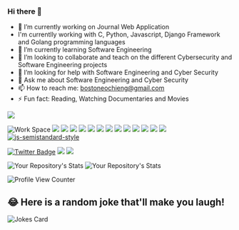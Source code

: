 ### Hi there 👋

- 🔭 I’m currently working on Journal Web Application
-  I'm currentlly working with C, Python, Javascript, Django Framework and Golang programming languages
- 🌱 I’m currently learning Software Engineering
- 👯 I’m looking to collaborate and teach on the different Cybersecurity and Software Engineering projects
- 🤔 I’m looking for help with Software Engineering and Cyber Security
- 💬 Ask me about Software Engineering and Cyber Security
- 📫 How to reach me:  bostoneochieng@gmail.com
- ⚡ Fun fact: Reading, Watching Documentaries and Movies


![](https://github.com/vivekweb2013/vivekweb2013/blob/main/developer.gif)


![Work Space](https://img.shields.io/badge/Intel-Core_i5_10th-0071C5?style=for-the-badge&logo=intel&logoColor=white)
![](https://img.shields.io/badge/Python-3776AB?style=for-the-badge&logo=python&logoColor=white)
![](https://img.shields.io/badge/HTML5-E34F26?style=for-the-badge&logo=html5&logoColor=white)
![](https://img.shields.io/badge/JavaScript-F7DF1E?style=for-the-badge&logo=javascript&logoColor=black)
![](https://img.shields.io/badge/C-00599C?style=for-the-badge&logo=c&logoColor=white)
![](https://img.shields.io/badge/CSS3-1572B6?style=for-the-badge&logo=css3&logoColor=white)
![](https://img.shields.io/badge/Ubuntu-E95420?style=for-the-badge&logo=ubuntu&logoColor=white)
![](https://img.shields.io/badge/Android-3DDC84?style=for-the-badge&logo=android&logoColor=white)
![](https://img.shields.io/badge/Windows-0078D6?style=for-the-badge&logo=windows&logoColor=white)
![](https://img.shields.io/badge/Microsoft_Office-D83B01?style=for-the-badge&logo=microsoft-office&logoColor=white)
![](https://img.shields.io/badge/PostgreSQL-316192?style=for-the-badge&logo=postgresql&logoColor=white)
![](https://img.shields.io/badge/MySQL-00000F?style=for-the-badge&logo=mysql&logoColor=white)
![](https://img.shields.io/badge/Django-092E20?style=for-the-badge&logo=django&logoColor=white)
![](https://img.shields.io/badge/Bootstrap-563D7C?style=for-the-badge&logo=bootstrap&logoColor=white)
[![js-semistandard-style](https://raw.githubusercontent.com/standard/semistandard/master/badge.svg)](https://github.com/standard/semistandard)

[![Twitter Badge](https://badgen.net/badge/icon/twitter?icon=twitter&label)](https://twitter.com/bostonerhemney)
![](https://img.shields.io/badge/LinkedIn-0077B5?style=for-the-badge&logo=linkedin&logoColor=white)
![](https://img.shields.io/badge/GitHub-100000?style=for-the-badge&logo=github&logoColor=white)

![Your Repository's Stats](https://github-readme-stats.vercel.app/api?username=BOSTONE069&show_icons=true) ![Your Repository's Stats](https://github-readme-stats.vercel.app/api/top-langs/?username=BOSTONE069&theme=blue-green)

![Profile View Counter](https://komarev.com/ghpvc/?username=BOSTONE069)

## 😂 Here is a random joke that'll make you laugh!
![Jokes Card](https://readme-jokes.vercel.app/api)
